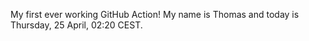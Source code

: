 My first ever working GitHub Action!
My name is Thomas and today is Thursday, 25 April, 02:20 CEST. 
